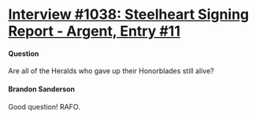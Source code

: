 # [Interview #1038: Steelheart Signing Report - Argent, Entry #11](https://www.theoryland.com/intvmain.php?i=1038#11)

#### Question

Are all of the Heralds who gave up their Honorblades still alive?

#### Brandon Sanderson

Good question! RAFO.

